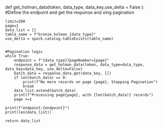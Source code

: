 def get_holman_data(token, data_type, data_key,use_delta = False ):
    #Define the endpoint and get the response and oing pagination
    
    limit=200
    page=1
    data_list = []
    table_name = f"bronze.holman_{data_type}"
    use_delta = spark.catalog.tableExists(table_name)
    

    #Pagination logic
    while True:
        endpoint = f"{data_type}?pageNumber={page}"
        response_data = get_holman_data(token, data_type=data_type, data_key=data_key, use_delta=False)
        batch_data = response_data.get(data_key, [])
        if len(batch_data) == 0:
            print(f"No more records on page {page}, Stopping Pagination")
            break
        data_list.extend(batch_data)
        print(f"Processing page{page}, with {len(batch_data)} records")
        page +=1

    print(f"endpoint:{endpoint}")
    print(len(data_list))
    
    return data_list
